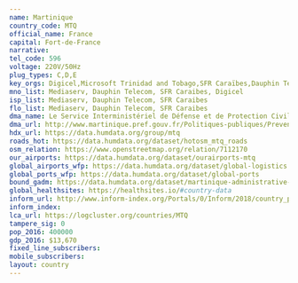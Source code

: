 ```yaml
---
name: Martinique
country_code: MTQ
official_name: France
capital: Fort-de-France
narrative:
tel_code: 596
voltage: 220V/50Hz
plug_types: C,D,E
key_orgs: Digicel,Microsoft Trinidad and Tobago,SFR Caraïbes,Dauphin Telecom,Mediaserv,ARCEP
mno_list: Mediaserv, Dauphin Telecom, SFR Caraibes, Digicel
isp_list: Mediaserv, Dauphin Telecom, SFR Caraibes
flo_list: Mediaserv, Dauphin Telecom, SFR Caraibes
dma_name: Le Service Interministériel de Défense et de Protection Civile
dma_url: http://www.martinique.pref.gouv.fr/Politiques-publiques/Prevention-de-la-delinquance-securite-civile-securite-publique-et-routiere/Les-acteurs-de-la-securite-civile
hdx_url: https://data.humdata.org/group/mtq
roads_hot: https://data.humdata.org/dataset/hotosm_mtq_roads
osm_relation: https://www.openstreetmap.org/relation/7112170
our_airports: https://data.humdata.org/dataset/ourairports-mtq
global_airports_wfp: https://data.humdata.org/dataset/global-logistics
global_ports_wfp: https://data.humdata.org/dataset/global-ports
bound_gadm: https://data.humdata.org/dataset/martinique-administrative-level-0-nation-level-1-arrondissement-and-level-2-commune-boundaries
global_healthsites: https://healthsites.io/#country-data
inform_url: http://www.inform-index.org/Portals/0/Inform/2018/country_profiles/MTQ.pdf
inform_index:
lca_url: https://logcluster.org/countries/MTQ
tampere_sig: 0
pop_2016: 400000
gdp_2016: $13,670
fixed_line_subscribers:
mobile_subscribers:
layout: country
---
```

